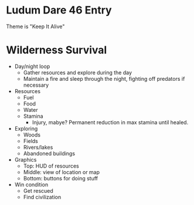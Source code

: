 # Ludum Dare 46 Entry

Theme is "Keep It Alive"

# Wilderness Survival

- Day/night loop
  - Gather resources and explore during the day
  - Maintain a fire and sleep through the night, fighting off predators if necessary
- Resources
  - Fuel
  - Food
  - Water
  - Stamina
    - Injury, mabye? Permanent reduction in max stamina until healed.
- Exploring
  - Woods
  - Fields
  - Rivers/lakes
  - Abandoned buildings
- Graphics
  - Top: HUD of resources
  - Middle: view of location or map
  - Bottom: buttons for doing stuff
- Win condition
  - Get rescued
  - Find civilization
